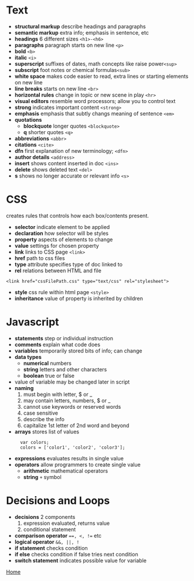 # Text

- **structural markup** describe headings and paragraphs
- **semantic markup** extra info; emphasis in sentence, etc
- **headings** 6 different sizes `<h1>-<h6>`
- **paragraphs** paragraph starts on new line `<p>`
- **bold** `<b>`
- **italic** `<i>`
- **superscript** suffixes of dates, math concepts like raise power`<sup>`
- **subscript** foot notes or chemical formulas`<sub>`
- **white space** makes code easier to read, extra lines or starting elements on new line
- **line breaks** starts on new line `<br>`
- **horizontal rules** change in topic or new scene in play `<hr>`
- **visual editors** resemble word processors; allow you to control text
- **strong** indicates important content `<strong>`
- **emphasis** emphasis that subtly changs meaning of sentence `<em>`
- **quotations** 
  - **blockquote** longer quotes `<blockquote>`
  - **q** shorter quotes `<q>`
- **abbreviations** `<abbr>`
- **citations** `<cite>`
- **dfn** first explanation of new terminology; `<dfn>`
- **author details** `<address>`
- **insert** shows content inserted in doc `<ins>`
- **delete** shows deleted text `<del>` 
- **s** shows no longer accurate or relevant info `<s>`

# CSS
creates rules that controls how each box/contents present.
- **selector** indicate element to be applied 
- **declaration** how selector will be styles
- **property** aspects of elements to change
- **value** settings for chosen property
- **link** links to CSS page `<link>`
- **href** path to css files
- **type** attribute specifies type of doc linked to 
- **rel** relations between HTML and file

```
<link href="cssFilePath.css" type="text/css" rel="stylesheet">
```

- **style** css rule within html page `<style>`
- **inheritance** value of property is inherited by children

# Javascript
 - **statements** step or individual instruction
 - **comments** explain what code does
 - **variables** temporarily stored bits of info; can change 
 - **data types** 
   - **numerical** numbers
   - **string** letters and other characters
   - **boolean** true or false
- value of variable may be changed later in script
- **naming**
  1. must begin with letter, $ or _
  1. may contain letters, numbers, $ or _ 
  1. cannot use keywords or reserved words
  1. case sensitive
  1. describe the info
  1. capitalize 1st letter of 2nd word and beyond
- **arrays** stores list of values
  ```
    var colors;
    colors = ['color1', 'color2', 'color3'];
- **expressions** evaluates results in single value
- **operators** allow programmers to create single value 
  - **arithmetic** mathematical operators
  - **string** `+` symbol

# Decisions and Loops
  - **decisions** 2 components
    1. expression evaluated, returns value
    1. conditional statement
  - **comparison operator** `==, <, !=` etc
  - **logical operator** `&&, ||, !`
  - **if statement** checks condition
  - **if else** checks condition if false tries next condition
  - **switch statement** indicates possible value for variable

[Home](README.md)